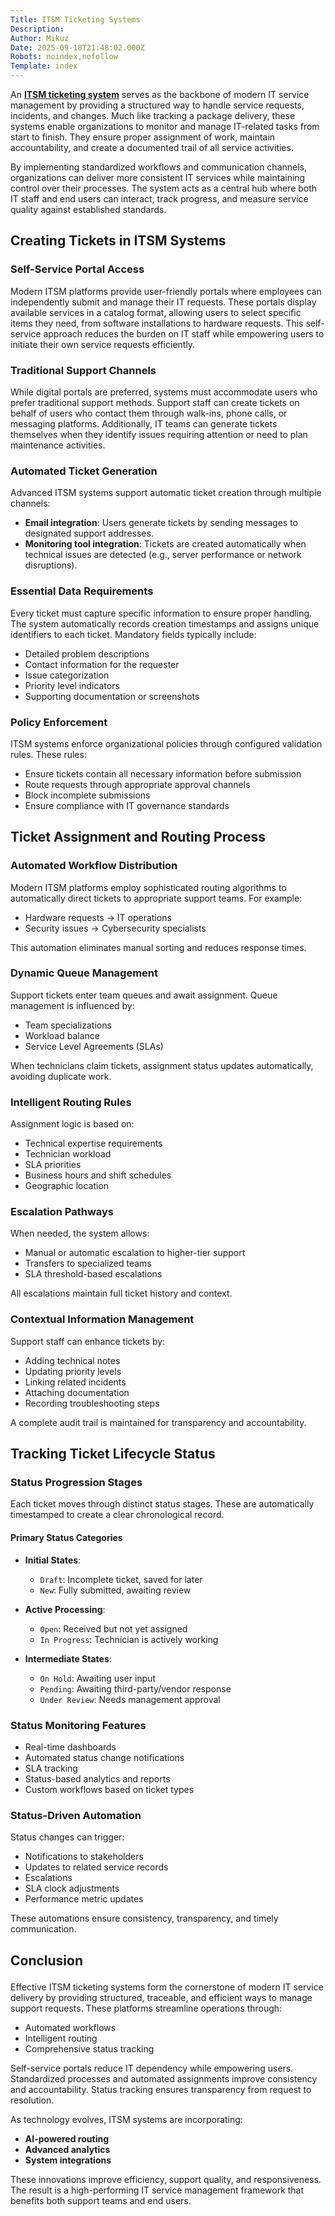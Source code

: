 ```yaml
---
Title: ITSM Ticketing Systems
Description: 
Author: Mikuz
Date: 2025-09-18T21:48:02.000Z
Robots: noindex,nofollow
Template: index
---
```

<p>An <strong><a href="https://www.solarwinds.com/itsm-best-practices/itsm-ticketing-system" rel="noopener noreferrer">ITSM ticketing system</a></strong> serves as the backbone of modern IT service management by providing a structured way to handle service requests, incidents, and changes. Much like tracking a package delivery, these systems enable organizations to monitor and manage IT-related tasks from start to finish. They ensure proper assignment of work, maintain accountability, and create a documented trail of all service activities. </p>

<p>By implementing standardized workflows and communication channels, organizations can deliver more consistent IT services while maintaining control over their processes. The system acts as a central hub where both IT staff and end users can interact, track progress, and measure service quality against established standards.</p>




<h2>
  
  
  Creating Tickets in ITSM Systems
</h2>

<h3>
  
  
  Self-Service Portal Access
</h3>

<p>Modern ITSM platforms provide user-friendly portals where employees can independently submit and manage their IT requests. These portals display available services in a catalog format, allowing users to select specific items they need, from software installations to hardware requests. This self-service approach reduces the burden on IT staff while empowering users to initiate their own service requests efficiently.</p>

<h3>
  
  
  Traditional Support Channels
</h3>

<p>While digital portals are preferred, systems must accommodate users who prefer traditional support methods. Support staff can create tickets on behalf of users who contact them through walk-ins, phone calls, or messaging platforms. Additionally, IT teams can generate tickets themselves when they identify issues requiring attention or need to plan maintenance activities.</p>

<h3>
  
  
  Automated Ticket Generation
</h3>

<p>Advanced ITSM systems support automatic ticket creation through multiple channels:</p>

<ul>
<li>
<strong>Email integration</strong>: Users generate tickets by sending messages to designated support addresses.</li>
<li>
<strong>Monitoring tool integration</strong>: Tickets are created automatically when technical issues are detected (e.g., server performance or network disruptions).</li>
</ul>

<h3>
  
  
  Essential Data Requirements
</h3>

<p>Every ticket must capture specific information to ensure proper handling. The system automatically records creation timestamps and assigns unique identifiers to each ticket. Mandatory fields typically include:</p>

<ul>
<li>Detailed problem descriptions
</li>
<li>Contact information for the requester
</li>
<li>Issue categorization
</li>
<li>Priority level indicators
</li>
<li>Supporting documentation or screenshots
</li>
</ul>

<h3>
  
  
  Policy Enforcement
</h3>

<p>ITSM systems enforce organizational policies through configured validation rules. These rules:</p>

<ul>
<li>Ensure tickets contain all necessary information before submission
</li>
<li>Route requests through appropriate approval channels
</li>
<li>Block incomplete submissions
</li>
<li>Ensure compliance with IT governance standards
</li>
</ul>




<h2>
  
  
  Ticket Assignment and Routing Process
</h2>

<h3>
  
  
  Automated Workflow Distribution
</h3>

<p>Modern ITSM platforms employ sophisticated routing algorithms to automatically direct tickets to appropriate support teams. For example:</p>

<ul>
<li>Hardware requests → IT operations
</li>
<li>Security issues → Cybersecurity specialists
</li>
</ul>

<p>This automation eliminates manual sorting and reduces response times.</p>

<h3>
  
  
  Dynamic Queue Management
</h3>

<p>Support tickets enter team queues and await assignment. Queue management is influenced by:</p>

<ul>
<li>Team specializations
</li>
<li>Workload balance
</li>
<li>Service Level Agreements (SLAs)
</li>
</ul>

<p>When technicians claim tickets, assignment status updates automatically, avoiding duplicate work.</p>

<h3>
  
  
  Intelligent Routing Rules
</h3>

<p>Assignment logic is based on:</p>

<ul>
<li>Technical expertise requirements
</li>
<li>Technician workload
</li>
<li>SLA priorities
</li>
<li>Business hours and shift schedules
</li>
<li>Geographic location
</li>
</ul>

<h3>
  
  
  Escalation Pathways
</h3>

<p>When needed, the system allows:</p>

<ul>
<li>Manual or automatic escalation to higher-tier support
</li>
<li>Transfers to specialized teams
</li>
<li>SLA threshold-based escalations
</li>
</ul>

<p>All escalations maintain full ticket history and context.</p>

<h3>
  
  
  Contextual Information Management
</h3>

<p>Support staff can enhance tickets by:</p>

<ul>
<li>Adding technical notes
</li>
<li>Updating priority levels
</li>
<li>Linking related incidents
</li>
<li>Attaching documentation
</li>
<li>Recording troubleshooting steps
</li>
</ul>

<p>A complete audit trail is maintained for transparency and accountability.</p>




<h2>
  
  
  Tracking Ticket Lifecycle Status
</h2>

<h3>
  
  
  Status Progression Stages
</h3>

<p>Each ticket moves through distinct status stages. These are automatically timestamped to create a clear chronological record.</p>

<h4>
  
  
  Primary Status Categories
</h4>

<ul>
<li>
<p><strong>Initial States</strong>:  </p>

<ul>
<li>
<code>Draft</code>: Incomplete ticket, saved for later
</li>
<li>
<code>New</code>: Fully submitted, awaiting review
</li>
</ul>


</li>

<li>

<p><strong>Active Processing</strong>:  </p>

<ul>
<li>
<code>Open</code>: Received but not yet assigned
</li>
<li>
<code>In Progress</code>: Technician is actively working
</li>
</ul>


</li>

<li>

<p><strong>Intermediate States</strong>:  </p>

<ul>
<li>
<code>On Hold</code>: Awaiting user input
</li>
<li>
<code>Pending</code>: Awaiting third-party/vendor response
</li>
<li>
<code>Under Review</code>: Needs management approval
</li>
</ul>


</li>

</ul>

<h3>
  
  
  Status Monitoring Features
</h3>

<ul>
<li>Real-time dashboards
</li>
<li>Automated status change notifications
</li>
<li>SLA tracking
</li>
<li>Status-based analytics and reports
</li>
<li>Custom workflows based on ticket types
</li>
</ul>

<h3>
  
  
  Status-Driven Automation
</h3>

<p>Status changes can trigger:</p>

<ul>
<li>Notifications to stakeholders
</li>
<li>Updates to related service records
</li>
<li>Escalations
</li>
<li>SLA clock adjustments
</li>
<li>Performance metric updates
</li>
</ul>

<p>These automations ensure consistency, transparency, and timely communication.</p>




<h2>
  
  
  Conclusion
</h2>

<p>Effective ITSM ticketing systems form the cornerstone of modern IT service delivery by providing structured, traceable, and efficient ways to manage support requests. These platforms streamline operations through:</p>

<ul>
<li>Automated workflows
</li>
<li>Intelligent routing
</li>
<li>Comprehensive status tracking
</li>
</ul>

<p>Self-service portals reduce IT dependency while empowering users. Standardized processes and automated assignments improve consistency and accountability. Status tracking ensures transparency from request to resolution.</p>

<p>As technology evolves, ITSM systems are incorporating:</p>

<ul>
<li>
<strong>AI-powered routing</strong>
</li>
<li>
<strong>Advanced analytics</strong>
</li>
<li><strong>System integrations</strong></li>
</ul>

<p>These innovations improve efficiency, support quality, and responsiveness. The result is a high-performing IT service management framework that benefits both support teams and end users.</p>

